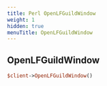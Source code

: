 ```yaml
---
title: Perl OpenLFGuildWindow
weight: 1
hidden: true
menuTitle: OpenLFGuildWindow
---
```

## OpenLFGuildWindow
```perl
$client->OpenLFGuildWindow()
```